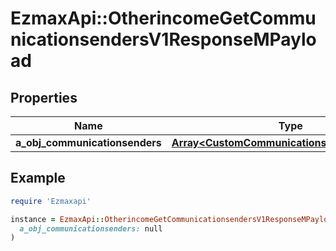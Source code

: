 # EzmaxApi::OtherincomeGetCommunicationsendersV1ResponseMPayload

## Properties

| Name | Type | Description | Notes |
| ---- | ---- | ----------- | ----- |
| **a_obj_communicationsenders** | [**Array&lt;CustomCommunicationsenderResponse&gt;**](CustomCommunicationsenderResponse.md) |  |  |

## Example

```ruby
require 'Ezmaxapi'

instance = EzmaxApi::OtherincomeGetCommunicationsendersV1ResponseMPayload.new(
  a_obj_communicationsenders: null
)
```

